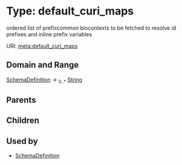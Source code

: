 
# Type: default_curi_maps


ordered list of prefixcommon biocontexts to be fetched to resolve id prefixes and inline prefix variables

URI: [meta:default_curi_maps](https://w3id.org/biolink/biolinkml/meta/default_curi_maps)


## Domain and Range

[SchemaDefinition](SchemaDefinition.md) ->  <sub>0..*</sub> [String](type/String.md)

## Parents


## Children


## Used by

 * [SchemaDefinition](SchemaDefinition.md)
